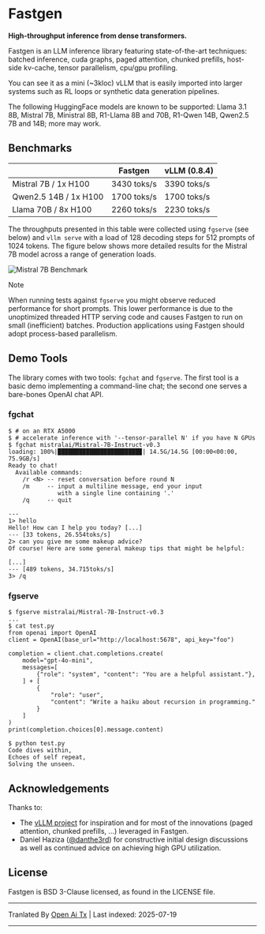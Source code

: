 ﻿
# Fastgen

**High-throughput inference from dense transformers.**

Fastgen is an LLM inference library featuring state-of-the-art
techniques: batched inference, cuda graphs, paged attention,
chunked prefills, host-side kv-cache, tensor parallelism,
cpu/gpu profiling.

You can see it as a mini (~3kloc) vLLM that is easily imported
into larger systems such as RL loops or synthetic data generation
pipelines.

The following HuggingFace models are known to be supported:
Llama 3.1 8B, Mistral 7B, Ministral 8B, R1-Llama 8B and 70B,
R1-Qwen 14B, Qwen2.5 7B and 14B; more may work.

## Benchmarks

|                       | Fastgen      | vLLM (0.8.4) |
| --------------------- | ------------ | -----------  |
| Mistral 7B / 1x H100  | 3430 toks/s  | 3390 toks/s  |
| Qwen2.5 14B / 1x H100 | 1700 toks/s  | 1700 toks/s  |
| Llama 70B / 8x H100   | 2260 toks/s  | 2230 toks/s  |

The throughputs presented in this table were collected using
`fgserve` (see below) and `vllm serve` with a load of 128
decoding steps for 512 prompts of 1024 tokens. The figure
below shows more detailed results for the Mistral 7B model
across a range of generation loads.

![Mistral 7B Benchmark](https://raw.githubusercontent.com/facebookresearch/fastgen/main/scripts/data/mistral7-perf.png)

> [!NOTE]
> When running tests against `fgserve` you might observe
> reduced performance for short prompts. This lower
> performance is due to the unoptimized threaded HTTP
> serving code and causes Fastgen to run on small
> (inefficient) batches. Production applications using
> Fastgen should adopt process-based parallelism.

## Demo Tools

The library comes with two tools: `fgchat` and `fgserve`.
The first tool is a basic demo implementing a command-line
chat; the second one serves a bare-bones OpenAI chat API.

### fgchat

```
$ # on an RTX A5000
$ # accelerate inference with '--tensor-parallel N' if you have N GPUs
$ fgchat mistralai/Mistral-7B-Instruct-v0.3  
loading: 100%|███████████████████████▉| 14.5G/14.5G [00:00<00:00, 75.9GB/s]
Ready to chat!
  Available commands:
    /r <N> -- reset conversation before round N
    /m     -- input a multiline message, end your input
              with a single line containing '.'
    /q     -- quit

---
1> hello
Hello! How can I help you today? [...]
--- [33 tokens, 26.554toks/s]
2> can you give me some makeup advice?
Of course! Here are some general makeup tips that might be helpful:

[...]
--- [489 tokens, 34.715toks/s]
3> /q
```
### fgserve


```
$ fgserve mistralai/Mistral-7B-Instruct-v0.3  
...
$ cat test.py
from openai import OpenAI
client = OpenAI(base_url="http://localhost:5678", api_key="foo")

completion = client.chat.completions.create(
    model="gpt-4o-mini",
    messages=[
        {"role": "system", "content": "You are a helpful assistant."},
    ] + [
        {
            "role": "user",
            "content": "Write a haiku about recursion in programming."
        }
    ]
)
print(completion.choices[0].message.content)

$ python test.py
Code dives within,
Echoes of self repeat,
Solving the unseen.
```
## Acknowledgements

Thanks to:
- The [vLLM project](https://github.com/vllm-project/vllm) for
  inspiration and for most of the innovations (paged attention,
  chunked prefills, ...) leveraged in Fastgen.
- Daniel Haziza ([@danthe3rd](https://github.com/danthe3rd)) for
  constructive initial design discussions as well as continued
  advice on achieving high GPU utilization.

## License

Fastgen is BSD 3-Clause licensed, as found in the LICENSE file.



---

Tranlated By [Open Ai Tx](https://github.com/OpenAiTx/OpenAiTx) | Last indexed: 2025-07-19

---
